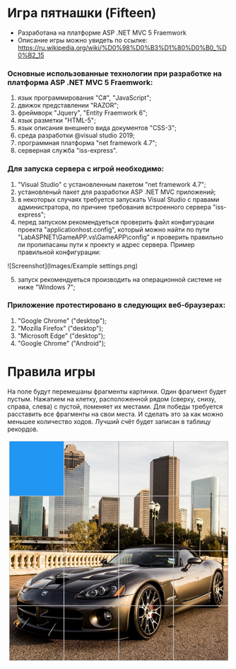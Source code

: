 # Игра пятнашки (Fifteen)
- Разработана на платформе ASP .NET MVC 5 Fraemwork
- Описание игры можно увидеть по ссылке: https://ru.wikipedia.org/wiki/%D0%98%D0%B3%D1%80%D0%B0_%D0%B2_15

### Основные использованные технологии при разработке на платформа ASP .NET MVC 5 Fraemwork:
1. язык программирования "С#", "JavaScript";
2. движок представлении "RAZOR";
3. фреймворк "Jquery", "Entity Fraemwork 6";
5. язык разметки "HTML-5";
6. язык описания внешнего вида документов "CSS-3";
7. среда разработки @visual studio 2019;
8. программная платформа "net framework 4.7";
9. серверная служба "iss-express".

### Для запуска сервера с игрой необходимо:
1. "Visual Studio" с установленным пакетом "net framework 4.7";
2. установленый пакет для разработки ASP .NET MVC приложений;
3. в некоторых случаях требуется запускать Visual Studio с правами администратора, по причине требования встроенного сервера "iss-express";
4. перед запуском рекомендуеться проверить файл конфигурации проекта "applicationhost.config", который можно найти по пути "LabASPNET\GameAPP\.vs\GameAPP\config\" и проверить правильно ли пропипасаны пути к проекту и адрес сервера. Пример правильной конфигурации:

![Screenshot](Images/Example settings.png)

5. запуск рекомендуеться производить на операционной системе не ниже "Windows 7";

### Приложение протестировано в следующих веб-браузерах:
1. "Google Chrome" ("desktop");
2. "Mozilla Firefox" ("desktop");
3. "Microsoft Edge" ("desktop");
4. "Google Chrome" ("Android");

# Правила игры
На поле будут перемешаны фрагменты картинки. Один фрагмент будет пустым. Нажатием на клетку,
расположенной рядом (сверху, снизу, справа, слева) с пустой, поменяет их местами. Для победы требуется
расставить все фрагменты на свои места. И сделать это за как можно меньшее количество ходов.
Лучший счёт будет записан в таблицу рекордов.

![Screenshot](Images/screenshot_field.png)
